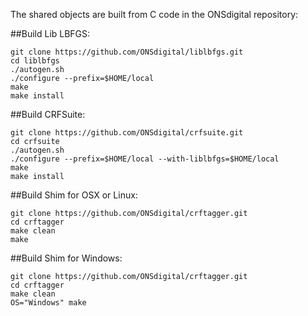 The shared objects are built from C code in the ONSdigital repository:

##Build Lib LBFGS:
```
git clone https://github.com/ONSdigital/liblbfgs.git
cd liblbfgs
./autogen.sh
./configure --prefix=$HOME/local
make
make install
```
##Build CRFSuite:
```
git clone https://github.com/ONSdigital/crfsuite.git
cd crfsuite
./autogen.sh
./configure --prefix=$HOME/local --with-liblbfgs=$HOME/local
make
make install
```
##Build Shim for OSX or Linux:
```
git clone https://github.com/ONSdigital/crftagger.git
cd crftagger
make clean
make
```

##Build Shim for Windows:
```
git clone https://github.com/ONSdigital/crftagger.git
cd crftagger
make clean
OS="Windows" make
```
